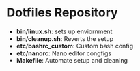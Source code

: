 # Dotfiles Repository
- **bin/linux.sh**: sets up enviornment
- **bin/cleanup.sh**: Reverts the setup
- **etc/bashrc_custom**: Custom bash config
- **etc/nanorc**: Nano editor congfigs
- **Makefile**: Automate setup and cleaning
